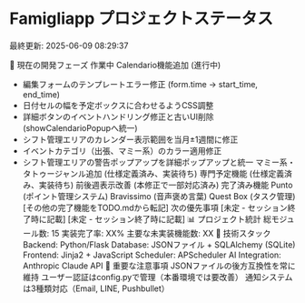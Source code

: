 # Famigliapp プロジェクトステータス
最終更新: 2025-06-09 08:29:37

🎯 現在の開発フェーズ
作業中
Calendario機能追加 (進行中)
- 編集フォームのテンプレートエラー修正 (form.time -> start_time, end_time)
- 日付セルの幅を予定ボックスに合わせるようCSS調整
- 詳細ボタンのイベントハンドリング修正と古いUI削除 (showCalendarioPopupへ統一)
- シフト管理エリアのカレンダー表示範囲を当月±1週間に修正
- イベントカテゴリ（出張、マミー系）のカラー適用修正
- シフト管理エリアの警告ポップアップを詳細ポップアップと統一
マミー系・タトゥージャンル追加 (仕様定義済み、実装待ち)
専門予定機能 (仕様定義済み、実装待ち)
前後週表示改善 (本修正で一部対応済み)
完了済み機能
Punto (ポイント管理システム)
Bravissimo (音声褒め言葉)
Quest Box (タスク管理)
[その他の完了機能をTODO.mdから転記]
次の優先事項
[未定 - セッション終了時に記載]
[未定 - セッション終了時に記載]
📊 プロジェクト統計
総モジュール数: 15
実装完了率: XX%
主要な未実装機能数: XX
🔧 技術スタック
Backend: Python/Flask
Database: JSONファイル + SQLAlchemy (SQLite)
Frontend: Jinja2 + JavaScript
Scheduler: APScheduler
AI Integration: Anthropic Claude API
🚨 重要な注意事項
JSONファイルの後方互換性を常に維持
ユーザー認証はconfig.pyで管理（本番環境では要改善）
通知システムは3種類対応（Email, LINE, Pushbullet）
